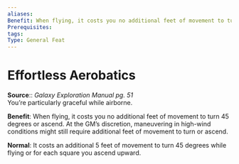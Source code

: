 ```yaml
---
aliases: 
Benefit: When flying, it costs you no additional feet of movement to turn 45 degrees or ascend. At the GM’s discretion, maneuvering in high-wind conditions might still require additional feet of movement to turn or ascend.
Prerequisites: 
tags: 
Type: General Feat
---
```


# Effortless Aerobatics

**Source**:: _Galaxy Exploration Manual pg. 51_  
You’re particularly graceful while airborne.

**Benefit**: When flying, it costs you no additional feet of movement to turn 45 degrees or ascend. At the GM’s discretion, maneuvering in high-wind conditions might still require additional feet of movement to turn or ascend.

**Normal**: It costs an additional 5 feet of movement to turn 45 degrees while flying or for each square you ascend upward.
